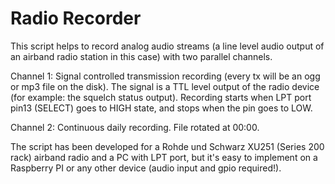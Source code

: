 # Radio Recorder

This script helps to record analog audio streams (a line level audio output of an airband radio station in this case) with two parallel channels.

Channel 1: Signal controlled transmission recording (every tx will be an ogg or mp3 file on the disk). The signal is a TTL level output of the radio device (for example: the squelch status output). Recording starts when LPT port pin13 (SELECT) goes to HIGH state, and stops when the pin goes to LOW.

Channel 2: Continuous daily recording. File rotated at 00:00.

The script has been developed for a Rohde und Schwarz XU251 (Series 200 rack) airband radio and a PC with LPT port, but it's easy to implement on a Raspberry PI or any other device (audio input and gpio required!).
